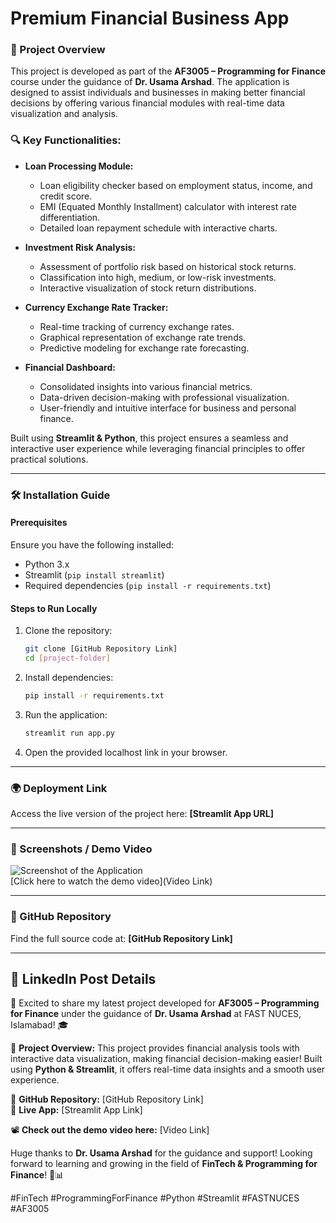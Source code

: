 # Premium Financial Business App


### 📌 Project Overview
This project is developed as part of the **AF3005 – Programming for Finance** course under the guidance of **Dr. Usama Arshad**. The application is designed to assist individuals and businesses in making better financial decisions by offering various financial modules with real-time data visualization and analysis. 

### 🔍 Key Functionalities:
- **Loan Processing Module:**
  - Loan eligibility checker based on employment status, income, and credit score.
  - EMI (Equated Monthly Installment) calculator with interest rate differentiation.
  - Detailed loan repayment schedule with interactive charts.
  
- **Investment Risk Analysis:**
  - Assessment of portfolio risk based on historical stock returns.
  - Classification into high, medium, or low-risk investments.
  - Interactive visualization of stock return distributions.

- **Currency Exchange Rate Tracker:**
  - Real-time tracking of currency exchange rates.
  - Graphical representation of exchange rate trends.
  - Predictive modeling for exchange rate forecasting.

- **Financial Dashboard:**
  - Consolidated insights into various financial metrics.
  - Data-driven decision-making with professional visualization.
  - User-friendly and intuitive interface for business and personal finance.

Built using **Streamlit & Python**, this project ensures a seamless and interactive user experience while leveraging financial principles to offer practical solutions.

---

### 🛠 Installation Guide

#### Prerequisites
Ensure you have the following installed:
- Python 3.x
- Streamlit (`pip install streamlit`)
- Required dependencies (`pip install -r requirements.txt`)

#### Steps to Run Locally
1. Clone the repository:
   ```bash
   git clone [GitHub Repository Link]
   cd [project-folder]
   ```
2. Install dependencies:
   ```bash
   pip install -r requirements.txt
   ```
3. Run the application:
   ```bash
   streamlit run app.py
   ```
4. Open the provided localhost link in your browser.

---

### 🌍 Deployment Link
Access the live version of the project here: **[Streamlit App URL]**

---

### 📸 Screenshots / Demo Video
![Screenshot of the Application](screenshot.png)  
[Click here to watch the demo video](Video Link)

---

### 🔗 GitHub Repository
Find the full source code at: **[GitHub Repository Link]**

---

## 📢 LinkedIn Post Details

🚀 Excited to share my latest project developed for **AF3005 – Programming for Finance** under the guidance of **Dr. Usama Arshad** at FAST NUCES, Islamabad! 🎓

📌 **Project Overview:**
This project provides financial analysis tools with interactive data visualization, making financial decision-making easier! Built using **Python & Streamlit**, it offers real-time data insights and a smooth user experience.

🔗 **GitHub Repository:** [GitHub Repository Link]  
🔗 **Live App:** [Streamlit App Link]  

📽️ **Check out the demo video here:** [Video Link]  

Huge thanks to **Dr. Usama Arshad** for the guidance and support! Looking forward to learning and growing in the field of **FinTech & Programming for Finance**! 🚀📊

#FinTech #ProgrammingForFinance #Python #Streamlit #FASTNUCES #AF3005

